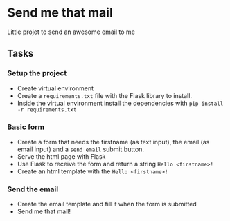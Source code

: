# Send me that mail

Little projet to send an awesome email to me


## Tasks

### Setup the project
- Create virtual environment
- Create a `requirements.txt` file with the Flask library to install.
- Inside the virtual environment install the dependencies with `pip install -r requirements.txt`

### Basic form
- Create a form that needs the firstname (as text input), the email (as email input) and a `send email` submit button.
- Serve the html page with Flask
- Use Flask to receive the form and return a string `Hello <firstname>!`
- Create an html template with the `Hello <firstname>!`

### Send the email
- Create the email template and fill it when the form is submitted
- Send me that mail! 
